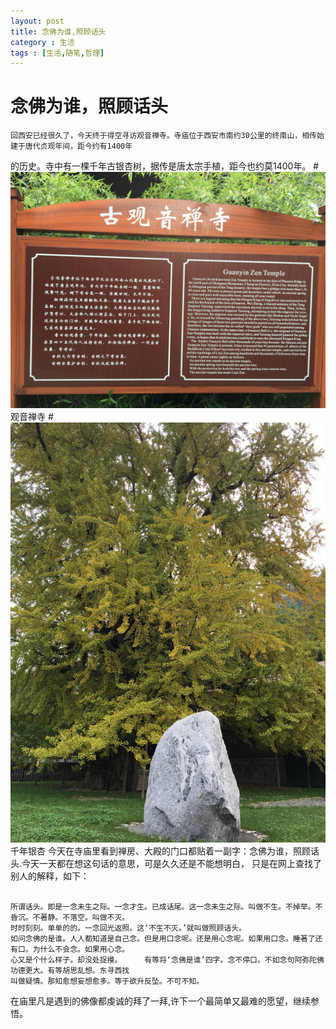 ```yaml
---
layout: post
title: 念佛为谁,照顾话头
category : 生活
tags : [生活,随笔,哲理]
---
```


# 念佛为谁，照顾话头

    回西安已经很久了，今天终于得空寻访观音禅寺。寺庙位于西安市南约30公里的终南山，相传始建于唐代贞观年间，距今约有1400年
的历史。寺中有一棵千年古银杏树，据传是唐太宗手植，距今也约莫1400年。
#![观音寺](/public/img/guanyin-zen-temple.jpeg)
观音禅寺
#![千年银杏](/public/img/qiannian-gushu_meitu_1.jpg)
千年银杏
	今天在寺庙里看到禅房、大殿的门口都贴着一副字：念佛为谁，照顾话头.今天一天都在想这句话的意思，可是久久还是不能想明白，
只是在网上查找了别人的解释，如下：
<pre><code>
所谓话头。即是一念未生之际。一念才生。已成话尾。这一念未生之际。叫做不生。不掉举。不昏沉。不著静。不落空。叫做不灭。
时时刻刻。单单的的。一念回光返照。这‘不生不灭。’就叫做照顾话头。     
如问念佛的是谁。人人都知道是自己念。但是用口念呢。还是用心念呢。如果用口念。睡著了还有口。为什么不会念。如果用心念。
心又是个什么样子。却没处捉摸。     有等将‘念佛是谁’四字。念不停口。不如念句阿弥陀佛功德更大。有等胡思乱想。东寻西找
叫做疑情。那知愈想妄想愈多。等于欲升反坠。不可不知。
</code></pre>
在庙里凡是遇到的佛像都虔诚的拜了一拜,许下一个最简单又最难的愿望，继续参悟。
